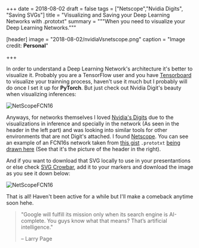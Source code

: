 +++
date = 2018-08-02
draft = false
tags = ["Netscope","Nvidia Digits", "Saving SVGs"]
title = "Visualizing and Saving your Deep Learning Networks with .prototxt"
summary = """When you need to visualize your Deep Learning Networks."""

[header]
image = "2018-08-02/nvidiaVsnetscope.png"
caption = "Image credit: **Personal**"

+++

In order to understand a Deep Learning Network's architecture it's better to visualize it. Probably you are a TensorFlow user and you have [Tensorboard](https://www.tensorflow.org/guide/summaries_and_tensorboard) to visualize your trainning process, haven't use it much but I probably will do once I set it up for **PyTorch**. But just check out Nvidia Digit's beauty when visualizing inferences:

![NetScopeFCN16](/img/2018-08-02/digitsBeauty.png)

Anyways, for networks themselves I loved [Nvidia's Digits](https://developer.nvidia.com/digits) due to the visualizations in inference and specially in the network (As seen in the header in the left part) and was looking into similar tools for other environments that are not Digit's attached. I found [Netscope](https://github.com/ethereon/netscope). You can see an example of an FCN16s network taken from [this gist](https://gist.github.com/bpinaya/23ef986f46258fa3303129dabf8066a5) `.prototxt` [being drawn here](https://dgschwend.github.io/netscope/#/gist/23ef986f46258fa3303129dabf8066a5) (See that it's the picture of the header in the right).

And if you want to download that SVG locally to use in your presentantions or else check [SVG Crowbar](https://nytimes.github.io/svg-crowbar/), add it to your markers and download the image as you see it down below:

![NetScopeFCN16](/img/2018-08-02/fcn16.svg)

That is all! Haven't been active for a while but I'll make a comeback anytime soon hehe.
<blockquote class="pullquote">

  <p>"Google will fulfill its mission only when its search engine is AI-complete. You guys know what that means? That’s artificial intelligence." 
  </p>
 <p>– Larry Page</p>
 
</blockquote>  